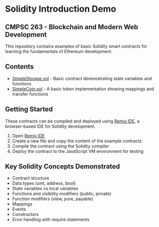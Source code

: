 # Solidity Introduction Demo
## CMPSC 263 - Blockchain and Modern Web Development

This repository contains examples of basic Solidity smart contracts for learning the fundamentals of Ethereum development.

## Contents

- [SimpleStorage.sol](./SimpleStorage.sol) - Basic contract demonstrating state variables and functions
- [SimpleCoin.sol](./SimpleCoin.sol) - A basic token implementation showing mappings and transfer functions

## Getting Started

These contracts can be compiled and deployed using [Remix IDE](https://remix.ethereum.org/), a browser-based IDE for Solidity development.

1. Open [Remix IDE](https://remix.ethereum.org/)
2. Create a new file and copy the content of the example contracts
3. Compile the contract using the Solidity compiler
4. Deploy the contract to the JavaScript VM environment for testing

## Key Solidity Concepts Demonstrated

- Contract structure
- Data types (uint, address, bool)
- State variables vs local variables
- Functions and visibility modifiers (public, private)
- Function modifiers (view, pure, payable)
- Mappings
- Events
- Constructors
- Error handling with require statements 